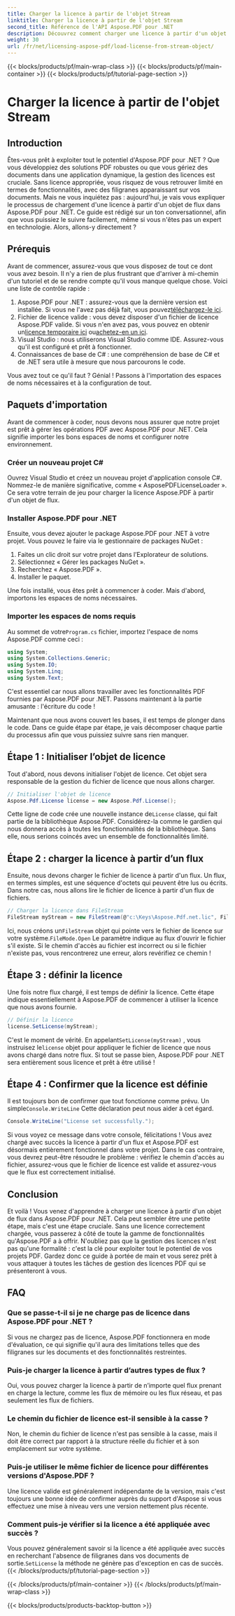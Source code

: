 ```yaml
---
title: Charger la licence à partir de l'objet Stream
linktitle: Charger la licence à partir de l'objet Stream
second_title: Référence de l'API Aspose.PDF pour .NET
description: Découvrez comment charger une licence à partir d'un objet de flux dans Aspose.PDF pour .NET avec ce guide complet étape par étape.
weight: 30
url: /fr/net/licensing-aspose-pdf/load-license-from-stream-object/
---
```


{{< blocks/products/pf/main-wrap-class >}}
{{< blocks/products/pf/main-container >}}
{{< blocks/products/pf/tutorial-page-section >}}

# Charger la licence à partir de l'objet Stream

## Introduction

Êtes-vous prêt à exploiter tout le potentiel d'Aspose.PDF pour .NET ? Que vous développiez des solutions PDF robustes ou que vous gériez des documents dans une application dynamique, la gestion des licences est cruciale. Sans licence appropriée, vous risquez de vous retrouver limité en termes de fonctionnalités, avec des filigranes apparaissant sur vos documents. Mais ne vous inquiétez pas : aujourd'hui, je vais vous expliquer le processus de chargement d'une licence à partir d'un objet de flux dans Aspose.PDF pour .NET. Ce guide est rédigé sur un ton conversationnel, afin que vous puissiez le suivre facilement, même si vous n'êtes pas un expert en technologie. Alors, allons-y directement ?

## Prérequis

Avant de commencer, assurez-vous que vous disposez de tout ce dont vous avez besoin. Il n'y a rien de plus frustrant que d'arriver à mi-chemin d'un tutoriel et de se rendre compte qu'il vous manque quelque chose. Voici une liste de contrôle rapide :

1.  Aspose.PDF pour .NET : assurez-vous que la dernière version est installée. Si vous ne l'avez pas déjà fait, vous pouvez[téléchargez-le ici](https://releases.aspose.com/pdf/net/).
2. Fichier de licence valide : vous devez disposer d'un fichier de licence Aspose.PDF valide. Si vous n'en avez pas, vous pouvez en obtenir un[licence temporaire ici](https://purchase.aspose.com/temporary-license/) ou[achetez-en un ici](https://purchase.aspose.com/buy).
3. Visual Studio : nous utiliserons Visual Studio comme IDE. Assurez-vous qu'il est configuré et prêt à fonctionner.
4. Connaissances de base de C# : une compréhension de base de C# et de .NET sera utile à mesure que nous parcourons le code.

Vous avez tout ce qu'il faut ? Génial ! Passons à l'importation des espaces de noms nécessaires et à la configuration de tout.

## Paquets d'importation

Avant de commencer à coder, nous devons nous assurer que notre projet est prêt à gérer les opérations PDF avec Aspose.PDF pour .NET. Cela signifie importer les bons espaces de noms et configurer notre environnement.

### Créer un nouveau projet C#

Ouvrez Visual Studio et créez un nouveau projet d'application console C#. Nommez-le de manière significative, comme « AsposePDFLicenseLoader ». Ce sera votre terrain de jeu pour charger la licence Aspose.PDF à partir d'un objet de flux.

### Installer Aspose.PDF pour .NET

Ensuite, vous devez ajouter le package Aspose.PDF pour .NET à votre projet. Vous pouvez le faire via le gestionnaire de packages NuGet :

1. Faites un clic droit sur votre projet dans l’Explorateur de solutions.
2. Sélectionnez « Gérer les packages NuGet ».
3. Recherchez « Aspose.PDF ».
4. Installer le paquet.

Une fois installé, vous êtes prêt à commencer à coder. Mais d'abord, importons les espaces de noms nécessaires.

### Importer les espaces de noms requis

 Au sommet de votre`Program.cs` fichier, importez l'espace de noms Aspose.PDF comme ceci :

```csharp
using System;
using System.Collections.Generic;
using System.IO;
using System.Linq;
using System.Text;
```

C'est essentiel car nous allons travailler avec les fonctionnalités PDF fournies par Aspose.PDF pour .NET. Passons maintenant à la partie amusante : l'écriture du code !

Maintenant que nous avons couvert les bases, il est temps de plonger dans le code. Dans ce guide étape par étape, je vais décomposer chaque partie du processus afin que vous puissiez suivre sans rien manquer.

## Étape 1 : Initialiser l’objet de licence

Tout d'abord, nous devons initialiser l'objet de licence. Cet objet sera responsable de la gestion du fichier de licence que nous allons charger.

```csharp
// Initialiser l'objet de licence
Aspose.Pdf.License license = new Aspose.Pdf.License();
```

Cette ligne de code crée une nouvelle instance de`License` classe, qui fait partie de la bibliothèque Aspose.PDF. Considérez-la comme le gardien qui nous donnera accès à toutes les fonctionnalités de la bibliothèque. Sans elle, nous serions coincés avec un ensemble de fonctionnalités limité.

## Étape 2 : charger la licence à partir d’un flux

Ensuite, nous devons charger le fichier de licence à partir d'un flux. Un flux, en termes simples, est une séquence d'octets qui peuvent être lus ou écrits. Dans notre cas, nous allons lire le fichier de licence à partir d'un flux de fichiers.

```csharp
// Charger la licence dans FileStream
FileStream myStream = new FileStream(@"c:\Keys\Aspose.Pdf.net.lic", FileMode.Open);
```

 Ici, nous créons un`FileStream` objet qui pointe vers le fichier de licence sur votre système.`FileMode.Open` Le paramètre indique au flux d'ouvrir le fichier s'il existe. Si le chemin d'accès au fichier est incorrect ou si le fichier n'existe pas, vous rencontrerez une erreur, alors revérifiez ce chemin !

## Étape 3 : définir la licence

Une fois notre flux chargé, il est temps de définir la licence. Cette étape indique essentiellement à Aspose.PDF de commencer à utiliser la licence que nous avons fournie.

```csharp
// Définir la licence
license.SetLicense(myStream);
```

C'est le moment de vérité. En appelant`SetLicense(myStream)` , vous instruisez le`license` objet pour appliquer le fichier de licence que nous avons chargé dans notre flux. Si tout se passe bien, Aspose.PDF pour .NET sera entièrement sous licence et prêt à être utilisé !

## Étape 4 : Confirmer que la licence est définie

 Il est toujours bon de confirmer que tout fonctionne comme prévu. Un simple`Console.WriteLine` Cette déclaration peut nous aider à cet égard.

```csharp
Console.WriteLine("License set successfully.");
```

Si vous voyez ce message dans votre console, félicitations ! Vous avez chargé avec succès la licence à partir d'un flux et Aspose.PDF est désormais entièrement fonctionnel dans votre projet. Dans le cas contraire, vous devrez peut-être résoudre le problème : vérifiez le chemin d'accès au fichier, assurez-vous que le fichier de licence est valide et assurez-vous que le flux est correctement initialisé.

## Conclusion

Et voilà ! Vous venez d'apprendre à charger une licence à partir d'un objet de flux dans Aspose.PDF pour .NET. Cela peut sembler être une petite étape, mais c'est une étape cruciale. Sans une licence correctement chargée, vous passerez à côté de toute la gamme de fonctionnalités qu'Aspose.PDF a à offrir. N'oubliez pas que la gestion des licences n'est pas qu'une formalité : c'est la clé pour exploiter tout le potentiel de vos projets PDF. Gardez donc ce guide à portée de main et vous serez prêt à vous attaquer à toutes les tâches de gestion des licences PDF qui se présenteront à vous.

## FAQ

### Que se passe-t-il si je ne charge pas de licence dans Aspose.PDF pour .NET ?  
Si vous ne chargez pas de licence, Aspose.PDF fonctionnera en mode d'évaluation, ce qui signifie qu'il aura des limitations telles que des filigranes sur les documents et des fonctionnalités restreintes.

### Puis-je charger la licence à partir d’autres types de flux ?  
Oui, vous pouvez charger la licence à partir de n’importe quel flux prenant en charge la lecture, comme les flux de mémoire ou les flux réseau, et pas seulement les flux de fichiers.

### Le chemin du fichier de licence est-il sensible à la casse ?  
Non, le chemin du fichier de licence n'est pas sensible à la casse, mais il doit être correct par rapport à la structure réelle du fichier et à son emplacement sur votre système.

### Puis-je utiliser le même fichier de licence pour différentes versions d'Aspose.PDF ?  
Une licence valide est généralement indépendante de la version, mais c'est toujours une bonne idée de confirmer auprès du support d'Aspose si vous effectuez une mise à niveau vers une version nettement plus récente.

### Comment puis-je vérifier si la licence a été appliquée avec succès ?  
 Vous pouvez généralement savoir si la licence a été appliquée avec succès en recherchant l'absence de filigranes dans vos documents de sortie.`SetLicense` la méthode ne génère pas d'exception en cas de succès.
{{< /blocks/products/pf/tutorial-page-section >}}

{{< /blocks/products/pf/main-container >}}
{{< /blocks/products/pf/main-wrap-class >}}

{{< blocks/products/products-backtop-button >}}
